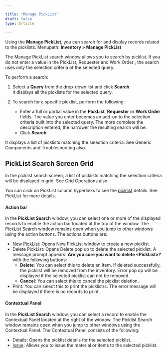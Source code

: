 ```yaml
---  

title: "Manage PickList"  
draft: false 
type: Article

---
```


Using the **Manage PickList**, you can search for and display records related to the picklists. Menupath: **Inventory \> Manage PickList**

The Manage PickList search window allows you to search by picklist. If you do not enter a value in the PickList, Requester and Work Order , the search uses only the selection criteria of the selected query.

To perform a search:

1.  Select a **Query** from the drop-down list and click **Search**.  
    It displays all the picklists for the selected query.

2.  To search for a specific picklist, perform the following:
    -   Enter a full or partial value in the **PickList**, **Requester** or **Work Order** fields. The value you enter becomes an add-on to the selection criteria built into the selected query. The more complete the description entered, the narrower the resulting search will be.
    -   Click **Search**.

It displays a list of picklists matching the selection criteria. See Generic Components and Troubleshooting also.

## PickList Search Screen Grid

In the picklist search screen, a list of picklists matching the selection criteria will be displayed in grid. See Grid Operations also.

You can click on PickList column hyperlinks to see the [picklist](Create-PickList.md#picklist) details. See PickList for more details.

#### Action bar

In the **PickList Search** window, you can select one or more of the displayed records to enable the action bar located at the top of the window. The PickList Search window remains open when you jump to other windows using the action buttons. The actions buttons are:

-   [New PickList](Create-PickList.md#picklist): Opens New PickList window to create a new picklist.
-   Delete PickList: Opens Delete pop up to delete the selected picklist. A message prompt appears: **Are you sure you want to delete \<PickList\>?** with the following buttons:
    -   **Delete**: You can select this to delete an Item. If deleted successfully, the picklist will be removed from the inventory. Error pop up will be displayed if the selected picklist can not be removed.
    -   **Cancel**: You can select this to cancel the picklist deletion.
-   Print: You can select this to print the picklist/s. The error message will be displayed if there is no records to print.

#### Contextual Panel

In the **PickList Search** window, you can select a record to enable the Contextual Panel located at the right of the window. The Picklist Search window remains open when you jump to other windows using the Contextual Panel. The Contextual Panel consists of the following:

-   Details: Opens the picklist details for the selected picklist.
-   [Issue](Issue.md): Allows you to issue the material or items to the selected picklist.
